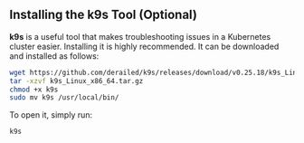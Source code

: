 ## Installing the k9s Tool (Optional)
**k9s** is a useful tool that makes troubleshooting issues in a Kubernetes cluster easier. Installing it is highly recommended. It can be downloaded and installed as follows:
```bash
wget https://github.com/derailed/k9s/releases/download/v0.25.18/k9s_Linux_x86_64.tar.gz
tar -xzvf k9s_Linux_x86_64.tar.gz
chmod +x k9s
sudo mv k9s /usr/local/bin/
```
To open it, simply run:
```bash
k9s
```
